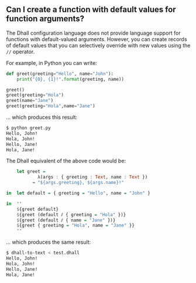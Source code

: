 ## Can I create a function with default values for function arguments?

The Dhall configuration language does not provide language support for functions with default-valued arguments.  However, you can create records of default values that you can selectively override with new values using the `//` operator.

For example, in Python you can write:

```python
def greet(greeting="Hello", name="John"):
    print("{0}, {1}!".format(greeting, name))

greet()
greet(greeting="Hola")
greet(name="Jane")
greet(greeting="Hola",name="Jane")
```

... which produces this result:

```bash
$ python greet.py
Hello, John!
Hola, John!
Hello, Jane!
Hola, Jane!
```

The Dhall equivalent of the above code would be:

```haskell
    let greet =
            λ(args : { greeting : Text, name : Text })
          → "${args.greeting}, ${args.name}!"

in  let default = { greeting = "Hello", name = "John" }

in  ''
    ${greet default}
    ${greet (default ⫽ { greeting = "Hola" })}
    ${greet (default ⫽ { name = "Jane" })}
    ${greet { greeting = "Hola", name = "Jane" }}
    ''
```

... which produces the same result:

```bash
$ dhall-to-text < test.dhall
Hello, John!
Hola, John!
Hello, Jane!
Hola, Jane!
```